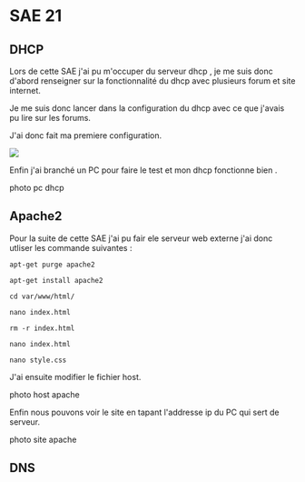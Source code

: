 
#  SAE 21

## DHCP


Lors de cette SAE j'ai pu m'occuper du serveur dhcp , je me suis donc d'abord renseigner sur la fonctionnalité du dhcp avec plusieurs forum et site internet.

Je me suis donc lancer dans la configuration du dhcp avec ce que j'avais pu lire sur les forums.

J'ai donc fait ma premiere configuration.

<img src="conf_dhcp.png">

Enfin j'ai branché un PC pour faire le test et mon dhcp fonctionne bien .

photo pc dhcp 



## Apache2

Pour la suite de cette SAE j'ai pu fair ele serveur web externe
j'ai donc utliser les commande suivantes : 

    apt-get purge apache2

    apt-get install apache2

    cd var/www/html/

    nano index.html 

    rm -r index.html 

    nano index.html

    nano style.css

J'ai ensuite modifier le fichier host.

photo host apache

Enfin nous pouvons voir le site en tapant l'addresse ip du PC qui sert de serveur.

photo site apache


## DNS 
